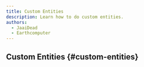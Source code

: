 ```yaml
---
title: Custom Entities
description: Learn how to do custom entities.
authors:
  - JaaiDead
  - Earthcomputer
---
```


## Custom Entities {#custom-entities}

